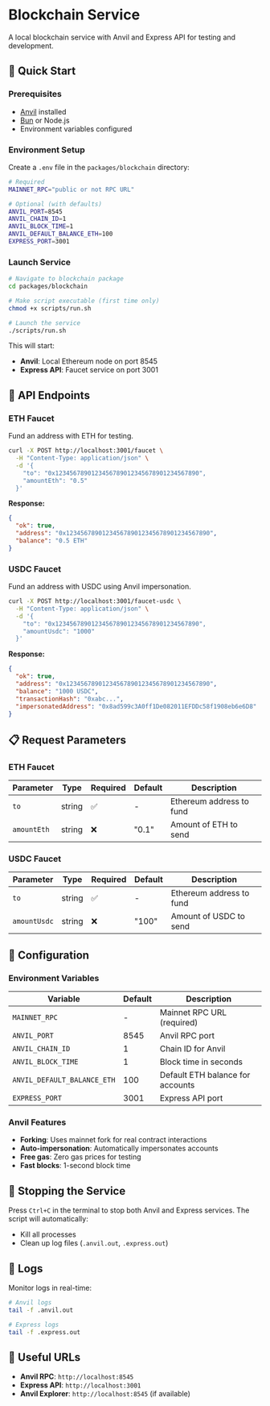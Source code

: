# Blockchain Service

A local blockchain service with Anvil and Express API for testing and development.

## 🚀 Quick Start

### Prerequisites

- [Anvil](https://book.getfoundry.sh/anvil/) installed
- [Bun](https://bun.sh/) or Node.js
- Environment variables configured

### Environment Setup

Create a `.env` file in the `packages/blockchain` directory:

```bash
# Required
MAINNET_RPC="public or not RPC URL"

# Optional (with defaults)
ANVIL_PORT=8545
ANVIL_CHAIN_ID=1
ANVIL_BLOCK_TIME=1
ANVIL_DEFAULT_BALANCE_ETH=100
EXPRESS_PORT=3001
```

### Launch Service

```bash
# Navigate to blockchain package
cd packages/blockchain

# Make script executable (first time only)
chmod +x scripts/run.sh

# Launch the service
./scripts/run.sh
```

This will start:

- **Anvil**: Local Ethereum node on port 8545
- **Express API**: Faucet service on port 3001

## 🎯 API Endpoints

### ETH Faucet

Fund an address with ETH for testing.

```bash
curl -X POST http://localhost:3001/faucet \
  -H "Content-Type: application/json" \
  -d '{
    "to": "0x1234567890123456789012345678901234567890",
    "amountEth": "0.5"
  }'
```

**Response:**

```json
{
  "ok": true,
  "address": "0x1234567890123456789012345678901234567890",
  "balance": "0.5 ETH"
}
```

### USDC Faucet

Fund an address with USDC using Anvil impersonation.

```bash
curl -X POST http://localhost:3001/faucet-usdc \
  -H "Content-Type: application/json" \
  -d '{
    "to": "0x1234567890123456789012345678901234567890",
    "amountUsdc": "1000"
  }'
```

**Response:**

```json
{
  "ok": true,
  "address": "0x1234567890123456789012345678901234567890",
  "balance": "1000 USDC",
  "transactionHash": "0xabc...",
  "impersonatedAddress": "0x8ad599c3A0ff1De082011EFDDc58f1908eb6e6D8"
}
```

## 📋 Request Parameters

### ETH Faucet

| Parameter   | Type   | Required | Default | Description              |
| ----------- | ------ | -------- | ------- | ------------------------ |
| `to`        | string | ✅       | -       | Ethereum address to fund |
| `amountEth` | string | ❌       | "0.1"   | Amount of ETH to send    |

### USDC Faucet

| Parameter    | Type   | Required | Default | Description              |
| ------------ | ------ | -------- | ------- | ------------------------ |
| `to`         | string | ✅       | -       | Ethereum address to fund |
| `amountUsdc` | string | ❌       | "100"   | Amount of USDC to send   |

## 🔧 Configuration

### Environment Variables

| Variable                    | Default | Description                      |
| --------------------------- | ------- | -------------------------------- |
| `MAINNET_RPC`               | -       | Mainnet RPC URL (required)       |
| `ANVIL_PORT`                | 8545    | Anvil RPC port                   |
| `ANVIL_CHAIN_ID`            | 1       | Chain ID for Anvil               |
| `ANVIL_BLOCK_TIME`          | 1       | Block time in seconds            |
| `ANVIL_DEFAULT_BALANCE_ETH` | 100     | Default ETH balance for accounts |
| `EXPRESS_PORT`              | 3001    | Express API port                 |

### Anvil Features

- **Forking**: Uses mainnet fork for real contract interactions
- **Auto-impersonation**: Automatically impersonates accounts
- **Free gas**: Zero gas prices for testing
- **Fast blocks**: 1-second block time

## 🛑 Stopping the Service

Press `Ctrl+C` in the terminal to stop both Anvil and Express services. The script will automatically:

- Kill all processes
- Clean up log files (`.anvil.out`, `.express.out`)

## 📝 Logs

Monitor logs in real-time:

```bash
# Anvil logs
tail -f .anvil.out

# Express logs
tail -f .express.out
```

## 🔗 Useful URLs

- **Anvil RPC**: `http://localhost:8545`
- **Express API**: `http://localhost:3001`
- **Anvil Explorer**: `http://localhost:8545` (if available)
